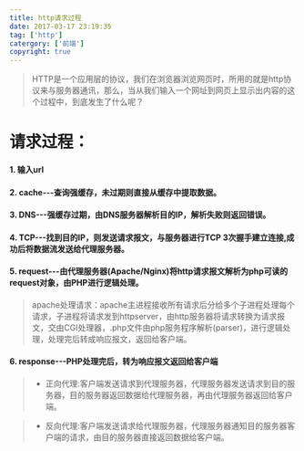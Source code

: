 ```yaml
---
title: http请求过程
date: 2017-03-17 23:19:35
tag: ['http']
catergory: ['前端']
copyright: true
---
```

> HTTP是一个应用层的协议，我们在浏览器浏览网页时，所用的就是http协议来与服务器通讯，那么，当从我们输入一个网址到网页上显示出内容的这个过程中，到底发生了什么呢？

<!--more-->

# 请求过程：

#### 1. 输入url

#### 2. cache---查询强缓存，未过期则直接从缓存中提取数据。

#### 3. DNS---强缓存过期，由DNS服务器解析目的IP，解析失败则返回错误。

#### 4. TCP---找到目的IP，则发送请求报文，与服务器进行TCP 3次握手建立连接,成功后将数据流发送给代理服务器。

#### 5. request---由代理服务器(Apache/Nginx)将http请求报文解析为php可读的request对象，由PHP进行逻辑处理。

> apache处理请求：apache主进程接收所有请求后分给多个子进程处理每个请求，子进程将请求发到httpserver，由http服务器将请求转换为请求报文，交由CGI处理器，.php文件由php服务程序解析(parser)，进行逻辑处理，处理完后转成响应报文，返回给客户端。

#### 6. response---PHP处理完后，转为响应报文返回给客户端



> * 正向代理:客户端发送请求到代理服务器，代理服务器发送请求到目的服务器，目的服务器返回数据给代理服务器，再由代理服务器返回给客户端。

> * 反向代理:客户端发送请求给代理服务器，代理服务器通知目的服务器客户端的请求，由目的服务器直接返回数据给客户端。


